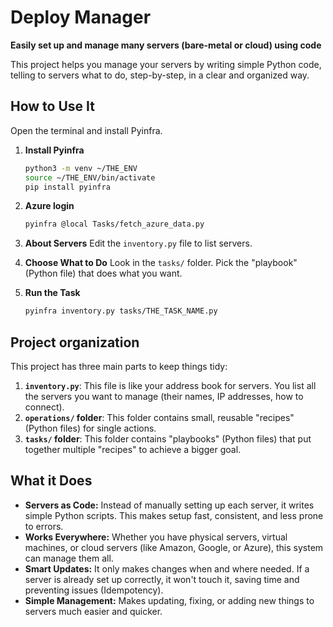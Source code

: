 # Deploy Manager

**Easily set up and manage many servers (bare-metal or cloud) using code**

This project helps you manage your servers by writing simple Python code, telling to servers what to do, step-by-step, in a clear and organized way.

## How to Use It

Open the terminal and install Pyinfra.

1.  **Install Pyinfra**
    ```bash
    python3 -m venv ~/THE_ENV
    source ~/THE_ENV/bin/activate
    pip install pyinfra
    ```

2.  **Azure login**
    ```bash
    pyinfra @local Tasks/fetch_azure_data.py
    ```

3.  **About Servers**
    Edit the `inventory.py` file to list servers.

4.  **Choose What to Do**
    Look in the `tasks/` folder. Pick the "playbook" (Python file) that does what you want.

5.  **Run the Task**
    ```bash
    pyinfra inventory.py tasks/THE_TASK_NAME.py
    ```

## Project organization

This project has three main parts to keep things tidy:

1.  **`inventory.py`**: This file is like your address book for servers. You list all the servers you want to manage (their names, IP addresses, how to connect).
2.  **`operations/` folder**: This folder contains small, reusable "recipes" (Python files) for single actions.
3.  **`tasks/` folder**: This folder contains "playbooks" (Python files) that put together multiple "recipes" to achieve a bigger goal.

## What it Does

* **Servers as Code:** Instead of manually setting up each server, it writes simple Python scripts. This makes setup fast, consistent, and less prone to errors.
* **Works Everywhere:** Whether you have physical servers, virtual machines, or cloud servers (like Amazon, Google, or Azure), this system can manage them all.
* **Smart Updates:** It only makes changes when and where needed. If a server is already set up correctly, it won't touch it, saving time and preventing issues (Idempotency).
* **Simple Management:** Makes updating, fixing, or adding new things to servers much easier and quicker.
